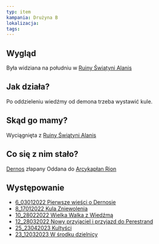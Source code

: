 ```yaml
---
typ: item
kampania: Drużyna B
lokalizacja: 
tags: 
---
```


## Wygląd
Była widziana na południu w [Ruiny Świątyni Alanis](../lokacje/Ruiny%20%C5%9Awi%C4%85tyni%20Alanis.md)
## Jak działa?
Po oddzieleniu wiedźmy od demona trzeba wystawić kule. 
## Skąd go mamy?
Wyciągnięta z [Ruiny Świątyni Alanis](../lokacje/Ruiny%20%C5%9Awi%C4%85tyni%20Alanis.md)
## Co się z nim stało?
[Dernos](../bogowie/Dernos.md) złapany
Oddana do [Arcykapłan Rion](../NPC/Arcykap%C5%82an%20Rion.md)




## Występowanie
- [6_03012022 Pierwsze wieści o Dernosie](../sesje/6_03012022%20Pierwsze%20wie%C5%9Bci%20o%20Dernosie.md)
- [8_17012022 Kula Zniewolenia](../sesje/8_17012022%20Kula%20Zniewolenia.md)
- [10_28022022 Wielka Walka z Wiedźmą](../sesje/10_28022022%20Wielka%20Walka%20z%20Wied%C5%BAm%C4%85.md)
- [12_28032022 Nowy przyjaciel i przyjazd do Perestrand](../sesje/12_28032022%20Nowy%20przyjaciel%20i%20przyjazd%20do%20Perestrand.md)
- [25_23042023 Kultyści](../sesje/25_23042023%20Kulty%C5%9Bci.md)
- [23_12032023 W środku dzielnicy](../sesje/23_12032023%20W%20%C5%9Brodku%20dzielnicy.md)
